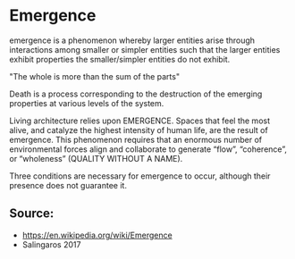 # Emergence

emergence is a phenomenon whereby larger entities arise through interactions among smaller or simpler entities such that the larger entities exhibit properties the smaller/simpler entities do not exhibit.

"The whole is more than the sum of the parts"

Death is a process corresponding to the destruction of the emerging properties at various levels of the system.


Living architecture relies upon EMERGENCE. Spaces that feel the most alive, and catalyze the highest intensity of human life, are the result of emergence. This phenomenon requires that an enormous number of environmental forces align and collaborate to generate “flow”, “coherence”, or “wholeness” (QUALITY WITHOUT A NAME).

Three conditions are necessary for emergence to occur, although their presence does not guarantee it.


## Source:
- https://en.wikipedia.org/wiki/Emergence
- Salingaros 2017
